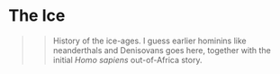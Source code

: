 # The Ice

>> History of the ice-ages. I guess earlier hominins like neanderthals and Denisovans goes here, together with the initial *Homo sapiens* out-of-Africa story.

